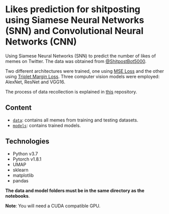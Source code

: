 # Likes prediction for shitposting using Siamese Neural Networks (SNN) and Convolutional Neural Networks (CNN)
Using Siamese Neural Networks (SNN) to predict the number of likes of memes on Twitter. The data was obtained from [@ShitpostBot5000](https://twitter.com/ShitpostBot5000).

Two different architectures were trained, one using [MSE Loss](https://pytorch.org/docs/stable/generated/torch.nn.MSELoss.html) and the other using [Triplet Margin Loss](https://pytorch.org/docs/stable/generated/torch.nn.TripletMarginLoss.html). Three computer vision models were employed: AlexNet, ResNet and VGG16.

The process of data recollection is explained in [this](https://github.com/diegoasn/spb-tweets) repository.

## Content
* [`data`](https://anonfiles.com/90Z286r4u1/data_zip): contains all memes from training and testing datasets.
* [`models`](https://anonfiles.com/r3C291r6u5/models_zip): contains trained models.  

## Technologies
* Python v3.7
* Pytorch v1.8.1
* UMAP
* sklearn
* matplotlib
* pandas

**The data and model folders must be in the same directory as the notebooks**.  

**Note**: You will need a CUDA compatible GPU. 
